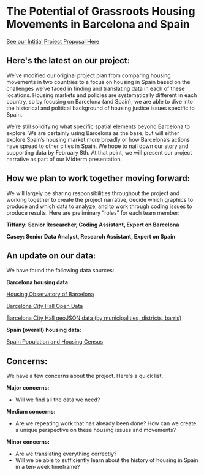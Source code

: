 # The Potential of Grassroots Housing Movements in Barcelona and Spain 
[See our Intitial Project Proposal Here](https://github.com/casey-leedom/up206a_Group-Project/blob/main/Group%20Assignments/Project%20Proposal.md)

## Here's the latest on our project:

We’ve modified our original project plan from comparing housing movements in two countries to a focus on housing in Spain based on the challenges we’ve faced in finding and translating data in each of these locations. Housing markets and policies are systematically different in each country, so by focusing on Barcelona (and Spain), we are able to dive into the historical and political background of housing justice issues specific to Spain. 

We’re still solidifying what specific spatial elements beyond Barcelona to explore. We are certainly using Barcelona as the base, but will either explore Spain’s housing market more broadly or how Barcelona’s actions have spread to other cities in Spain. We hope to nail down our story and supporting data by February 8th. At that point, we will present our project narrative as part of our Midterm presentation. 

## How we plan to work together moving forward: 

We will largely be sharing responsibilities throughout the project and working together to create the project narrative, decide which graphics to produce and which data to analyze, and to work through coding issues to produce results. Here are preliminary “roles” for each team member:

**Tiffany: Senior Researcher, Coding Assistant, Expert on Barcelona**

**Casey: Senior Data Analyst, Research Assistant, Expert on Spain**
    
## An update on our data:

We have found the following data sources:

**Barcelona housing data:**

[Housing Observatory of Barcelona](https://www.ohb.cat/#vis) 

[Barcelona City Hall Open Data](https://opendata-ajuntament.barcelona.cat/data/en/dataset) 

[Barcelona City Hall geoJSON data (by municipalities, districts, barris)](https://github.com/martgnz/bcn-geodata) 

**Spain (overall) housing data:**

[Spain Population and Housing Census](https://www.ine.es/en/censos2011_datos/cen11_datos_resultados_en.htm#) 

## Concerns:

We have a few concerns about the project. Here's a quick list.

**Major concerns:**

* Will we find all the data we need?

**Medium concerns:**

* Are we repeating work that has already been done? How can we create a unique perspective on these housing issues and movements?

**Minor concerns:**

* Are we translating everything correctly?
* Will we be able to sufficiently learn about the history of housing in Spain in a ten-week timeframe?
